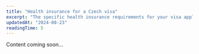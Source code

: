 ```yaml
---
title: "Health insurance for a Czech visa"
excerpt: "The specific health insurance requirements for your visa application."
updatedAt: "2024-08-23"
readingTime: 5
---
```


Content coming soon...
